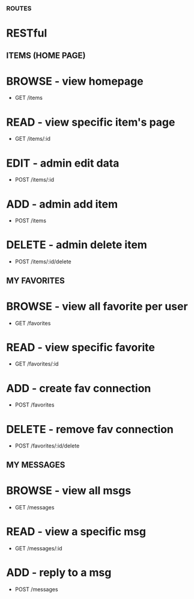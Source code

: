 ### ROUTES

# RESTful

## ITEMS (HOME PAGE)

# BROWSE - view homepage
* GET /items

# READ - view specific item's page
* GET /items/:id

# EDIT - admin edit data 
* POST /items/:id

# ADD - admin add item
* POST /items

# DELETE - admin delete item
* POST /items/:id/delete


## MY FAVORITES

# BROWSE - view all favorite per user
* GET /favorites

# READ - view specific favorite
* GET /favorites/:id

<!-- # EDIT 
* POST /favorites/:id -->

# ADD - create fav connection
* POST /favorites

# DELETE - remove fav connection
* POST /favorites/:id/delete


## MY MESSAGES

# BROWSE - view all msgs
* GET /messages

# READ - view a specific msg
* GET /messages/:id

<!-- # EDIT -->
<!-- * POST /messages/:id -->

# ADD - reply to a msg
* POST /messages

<!-- # DELETE
* POST /messages/:id/delete -->
